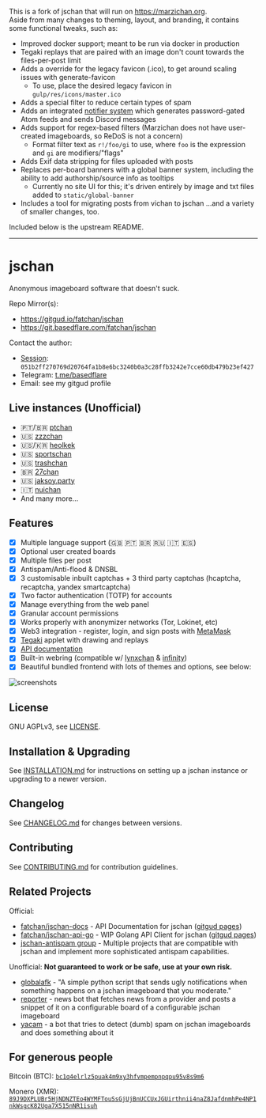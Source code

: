 This is a fork of jschan that will run on https://marzichan.org.  
Aside from many changes to theming, layout, and branding, it contains some functional tweaks, such as:
 - Improved docker support; meant to be run via docker in production
 - Tegaki replays that are paired with an image don't count towards the files-per-post limit
 - Adds a override for the legacy favicon (.ico), to get around scaling issues with generate-favicon
   - To use, place the desired legacy favicon in `gulp/res/icons/master.ico`
 - Adds a special filter to reduce certain types of spam
 - Adds an integrated [notifier system](https://github.com/Marzisoft/globalafk) which generates password-gated Atom feeds and sends Discord messages
 - Adds support for regex-based filters (Marzichan does not have user-created imageboards, so ReDoS is not a concern)
   - Format filter text as `r!/foo/gi` to use, where `foo` is the expression and `gi` are modifiers/"flags"
 - Adds Exif data stripping for files uploaded with posts
 - Replaces per-board banners with a global banner system, including the ability to add authorship/source info as tooltips
   - Currently no site UI for this; it's driven entirely by image and txt files added to `static/global-banner`
 - Includes a tool for migrating posts from vichan to jschan
...and a variety of smaller changes, too.

Included below is the upstream README.

---

# jschan

Anonymous imageboard software that doesn't suck.

Repo Mirror(s):
 - https://gitgud.io/fatchan/jschan
 - https://git.basedflare.com/fatchan/jschan

Contact the author:
 - [Session](https://getsession.org/): `051b2ff270769d20764fa1b8e6bc3240b0a3c28ffb3242e7cce60db479b23ef427`
 - Telegram: [t.me/basedflare](https://t.me/basedflare)
 - Email: see my gitgud profile


## Live instances (Unofficial)
 - 🇵🇹/🇧🇷 [ptchan](https://ptchan.org)
 - 🇺🇸 [zzzchan](https://zzzchan.xyz)
 - 🇺🇸/🇰🇷 [heolkek](https://heolkek.cafe)
 - 🇺🇸 [sportschan](https://sportschan.org)
 - 🇺🇸 [trashchan](https://trashchan.xyz/index.html)
 - 🇧🇷 [27chan](https://27chan.org)
 - 🇺🇸 [jaksoy.party](https://jaksoy.party)
 - 🇮🇹 [nuichan](https://niuchan.org)
 - And many more...

## Features
 - [x] Multiple language support (🇬🇧 🇵🇹 🇧🇷 🇷🇺 🇮🇹 🇪🇸)
 - [x] Optional user created boards
 - [x] Multiple files per post
 - [x] Antispam/Anti-flood & DNSBL
 - [x] 3 customisable inbuilt captchas + 3 third party captchas (hcaptcha, recaptcha, yandex smartcaptcha)
 - [x] Two factor authentication (TOTP) for accounts
 - [x] Manage everything from the web panel
 - [x] Granular account permissions
 - [x] Works properly with anonymizer networks (Tor, Lokinet, etc)
 - [x] Web3 integration - register, login, and sign posts with [MetaMask](https://metamask.io)
 - [x] [Tegaki](https://github.com/desuwa/tegaki) applet with drawing and replays
 - [x] [API documentation](https://fatchan.gitgud.site/jschan-docs/)
 - [x] Built-in webring (compatible w/ [lynxchan](https://gitlab.com/alogware/LynxChanAddon-Webring) & [infinity](https://gitlab.com/Tenicu/infinityaddon-webring))
 - [x] Beautiful bundled frontend with lots of themes and options, see below:

![screenshots](collage.gif "screenshots")

## License
GNU AGPLv3, see [LICENSE](LICENSE).

## Installation & Upgrading
See [INSTALLATION.md](INSTALLATION.md) for instructions on setting up a jschan instance or upgrading to a newer version.

## Changelog
See [CHANGELOG.md](CHANGELOG.md) for changes between versions.

## Contributing
See [CONTRIBUTING.md](CONTRIBUTING.md) for contribution guidelines.

## Related Projects

Official:
 - [fatchan/jschan-docs](https://gitgud.io/fatchan/jschan-docs/) - API Documentation for jschan ([gitgud pages](https://fatchan.gitgud.site/jschan-docs/#introduction))
 - [fatchan/jschan-api-go](https://gitgud.io/fatchan/jschan-api-go) - WIP Golang API Client for jschan ([gitgud pages](https://fatchan.gitgud.site/jschan-api-go/pkg/jschan/))
 - [jschan-antispam group](https://gitgud.io/jschan-antispam/) - Multiple projects that are compatible with jschan and implement more sophisticated antispam capabilities.

Unofficial: **Not guaranteed to work or be safe, use at your own risk.**
 - [globalafk](https://github.com/loynet/automod) - "A simple python script that sends ugly notifications when something happens on a jschan imageboard that you moderate."
 - [reporter](https://github.com/loynet/reporter) - news bot that fetches news from a provider and posts a snippet of it on a configurable board of a configurable jschan imageboard
 - [yacam](https://github.com/loynet/yacam) - a bot that tries to detect (dumb) spam on jschan imageboards and does something about it

## For generous people

Bitcoin (BTC): [`bc1q4elrlz5puak4m9xy3hfvmpempnpqpu95v8s9m6`](bitcoin:bc1q4elrlz5puak4m9xy3hfvmpempnpqpu95v8s9m6)

Monero (XMR): [`89J9DXPLUBr5HjNDNZTEo4WYMFTouSsGjUjBnUCCUxJGUirthnii4naZ8JafdnmhPe4NP1nkWsgcK82Uga7X515nNR1isuh`](monero:89J9DXPLUBr5HjNDNZTEo4WYMFTouSsGjUjBnUCCUxJGUirthnii4naZ8JafdnmhPe4NP1nkWsgcK82Uga7X515nNR1isuh)
